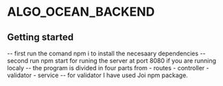 # ALGO_OCEAN_BACKEND



## Getting started
-- first run the comand npm i to install the necesaary dependencies
-- second run npm start for runing the server at port 8080 if you are running localy
-- the program is divided in four parts from
    - routes
    - controller
    - validator
    - service
-- for validator I have used Joi npm package.